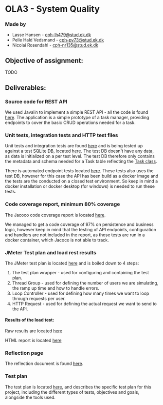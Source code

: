 # OLA3 - System Quality

### Made by

- Lasse Hansen - cph-lh479@stud.ek.dk
- Pelle Hald Vedsmand - cph-pv73@stud.ek.dk
- Nicolai Rosendahl - cph-nr135@stud.ek.dk


## Objective of assignment: 

TODO

## Deliverables: 

### Source code for REST API
We used Javalin to implement a simple REST API - all the code is found [here](src/main/java/com/kfisk).
The application is a simple prototype of a task manager, providing endpoints to cover the basic CRUD operations needed for a task.

### Unit tests, integration tests and HTTP test files
Unit tests and integration tests are found [here](src/test/java/com/kfisk/AppTest.java) and is being tested up against a test SQLite DB, located [here](src/test/java/). The test DB doesn't have any data, as data is initialized on a per test level. The test DB therefore only contains the metadata and schema needed for a Task table reflecting the [Task class](src/main/java/com/kfisk/Task.java).

There is automated endpoint tests located [here](src/test/java/com/kfisk/HTTPEndpointTest.java). These tests also uses the test DB, however for this case the API has been build as a docker image and the tests are the conducted on a closed test environment. So keep in mind a docker installation or docker desktop (for windows) is needed to run these tests.

### Code coverage report, minimum 80% coverage
The Jacoco code coverage report is located [here](documentation/jacocoReport.html).

We managed to get a code coverage of 97% on persistence and business logic, however keep in mind that the testing of API endpoints, configuration and handlers are not included in the report, as those tests are run in a docker container, which Jacoco is not able to track.

### JMeter Test plan and load rest results
The JMeter test plan is located [here](perf-tests/test-plan.jmx) and is boiled down to 4 steps:
1. The test plan wrapper - used for configuring and containing the test plan.
2. Thread Group - used for defining the number of users we are simulating, the ramp up time and how to handle errors.
3. Loop Controller - used for defining how many times we want to loop through requests per user.
4. HTTP Request - used for defining the actual request we want to send to the API.

#### Results of the load test:
Raw results are located [here](perf-tests/results.jtl)

HTML report is located [here](perf-tests/report/index.html)

### Reflection page
The reflection document is found [here](documentation/OLA2_reflection-4.pdf).

### Test plan
The test plan is located [here](documentation/Testplan.pdf), and describes the specific test plan for this project, including the different types of tests, objectives and goals, alongside the tools used.
